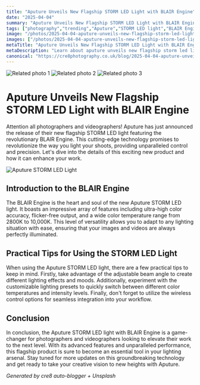 ```yaml
---
title: "Aputure Unveils New Flagship STORM LED Light with BLAIR Engine"
date: "2025-04-04"
summary: "Aputure Unveils New Flagship STORM LED Light with BLAIR Engine - A trending topic in photography."
tags: ["photography","trending","Aputure","STORM LED light","BLAIR Engine","photographers","videographers","lighting","color accuracy","adjustable beam angle","wireless control options"]
image: "/photos/2025-04-04-aputure-unveils-new-flagship-storm-led-light-with-blair-engine-1.jpg"
images: ["/photos/2025-04-04-aputure-unveils-new-flagship-storm-led-light-with-blair-engine-1.jpg","/photos/2025-04-04-aputure-unveils-new-flagship-storm-led-light-with-blair-engine-2.jpg","/photos/2025-04-04-aputure-unveils-new-flagship-storm-led-light-with-blair-engine-3.jpg"]
metaTitle: "Aputure Unveils New Flagship STORM LED Light with BLAIR Engine | cre8 Photography"
metaDescription: "Learn about aputure unveils new flagship storm led light with blair engine in photography with practical tips and insights."
canonical: "https://cre8photography.co.uk/blog/2025-04-04-aputure-unveils-new-flagship-storm-led-light-with-blair-engine"
---
```



<div class="grid grid-cols-1 sm:grid-cols-2 md:grid-cols-3 gap-4">
  <img src="/photos/2025-04-04-aputure-unveils-new-flagship-storm-led-light-with-blair-engine-1.jpg" alt="Related photo 1" class="w-full rounded-lg" />
<img src="/photos/2025-04-04-aputure-unveils-new-flagship-storm-led-light-with-blair-engine-2.jpg" alt="Related photo 2" class="w-full rounded-lg" />
<img src="/photos/2025-04-04-aputure-unveils-new-flagship-storm-led-light-with-blair-engine-3.jpg" alt="Related photo 3" class="w-full rounded-lg" />
</div>


# Aputure Unveils New Flagship STORM LED Light with BLAIR Engine

Attention all photographers and videographers! Aputure has just announced the release of their new flagship STORM LED light featuring the revolutionary BLAIR Engine. This cutting-edge technology promises to revolutionize the way you light your shoots, providing unparalleled control and precision. Let's dive into the details of this exciting new product and how it can enhance your work.

![Aputure STORM LED Light](https://example.com/aputure-storm-led.jpg)

## Introduction to the BLAIR Engine

The BLAIR Engine is the heart and soul of the new Aputure STORM LED light. It boasts an impressive array of features including ultra-high color accuracy, flicker-free output, and a wide color temperature range from 2800K to 10,000K. This level of versatility allows you to adapt to any lighting situation with ease, ensuring that your images and videos are always perfectly illuminated.

## Practical Tips for Using the STORM LED Light

When using the Aputure STORM LED light, there are a few practical tips to keep in mind. Firstly, take advantage of the adjustable beam angle to create different lighting effects and moods. Additionally, experiment with the customizable lighting presets to quickly switch between different color temperatures and intensity levels. Finally, don't forget to utilize the wireless control options for seamless integration into your workflow.

## Conclusion

In conclusion, the Aputure STORM LED light with BLAIR Engine is a game-changer for photographers and videographers looking to elevate their work to the next level. With its advanced features and unparalleled performance, this flagship product is sure to become an essential tool in your lighting arsenal. Stay tuned for more updates on this groundbreaking technology and get ready to take your creative vision to new heights with Aputure.

*Generated by cre8 auto-blogger + Unsplash*
